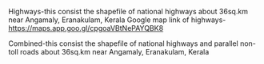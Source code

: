 Highways-this consist the shapefile of national highways about 36sq.km near Angamaly, Eranakulam, Kerala
Google map link of highways-https://maps.app.goo.gl/cpgoaVBtNePAYQBK8

Combined-this consist the shapefile of national highways and parallel non-toll roads about 36sq.km near Angamaly, Eranakulam, Kerala

